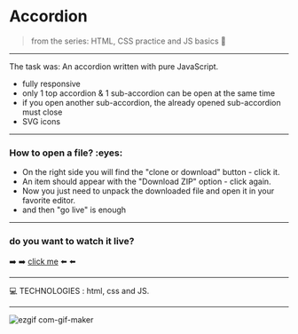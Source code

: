 <h1> Accordion  </h1>

>from the series: HTML, CSS practice and JS basics  :muscle:

----

The task was: An accordion written with pure JavaScript.

* fully responsive 
* only 1 top accordion & 1 sub-accordion can be open at the same time
* if  you open another sub-accordion, the already opened sub-accordion must close
* SVG icons


-----
<h3>How to open a file? :eyes: </h3>

* On the right side you will find the "clone or download" button - click it.
* An item should appear with the "Download ZIP" option - click again.
* Now you just need to unpack the downloaded file and open it in your favorite editor.
* and then "go live" is enough

----

<h3>do you want to watch it live? </h3>

:arrow_right: :arrow_right:   [click me](https://martynakiljan.github.io/Accordion-written-in-JS/) :arrow_left: :arrow_left:

----

:computer: TECHNOLOGIES : html, css and JS.

----

![ezgif com-gif-maker](https://user-images.githubusercontent.com/59742201/114005788-2df14100-9860-11eb-95dd-eedd8ede1e14.gif)

